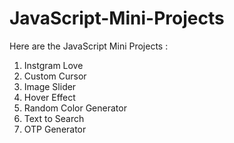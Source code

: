 # JavaScript-Mini-Projects
Here are the JavaScript Mini Projects :
1. Instgram Love
2.  Custom Cursor
3. Image Slider
4. Hover Effect
5. Random Color Generator
6. Text to Search
7. OTP Generator
